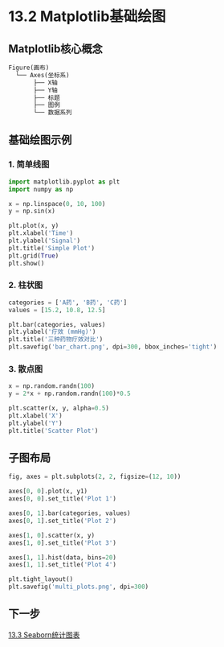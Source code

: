 # 13.2 Matplotlib基础绘图

## Matplotlib核心概念

```python
Figure(画布)
  └── Axes(坐标系)
       ├── X轴
       ├── Y轴
       ├── 标题
       ├── 图例
       └── 数据系列
```

## 基础绘图示例

### 1. 简单线图

```python
import matplotlib.pyplot as plt
import numpy as np

x = np.linspace(0, 10, 100)
y = np.sin(x)

plt.plot(x, y)
plt.xlabel('Time')
plt.ylabel('Signal')
plt.title('Simple Plot')
plt.grid(True)
plt.show()
```

### 2. 柱状图

```python
categories = ['A药', 'B药', 'C药']
values = [15.2, 10.8, 12.5]

plt.bar(categories, values)
plt.ylabel('疗效 (mmHg)')
plt.title('三种药物疗效对比')
plt.savefig('bar_chart.png', dpi=300, bbox_inches='tight')
```

### 3. 散点图

```python
x = np.random.randn(100)
y = 2*x + np.random.randn(100)*0.5

plt.scatter(x, y, alpha=0.5)
plt.xlabel('X')
plt.ylabel('Y')
plt.title('Scatter Plot')
```

## 子图布局

```python
fig, axes = plt.subplots(2, 2, figsize=(12, 10))

axes[0, 0].plot(x, y1)
axes[0, 0].set_title('Plot 1')

axes[0, 1].bar(categories, values)
axes[0, 1].set_title('Plot 2')

axes[1, 0].scatter(x, y)
axes[1, 0].set_title('Plot 3')

axes[1, 1].hist(data, bins=20)
axes[1, 1].set_title('Plot 4')

plt.tight_layout()
plt.savefig('multi_plots.png', dpi=300)
```

## 下一步

[13.3 Seaborn统计图表](13.3-seaborn.md)
